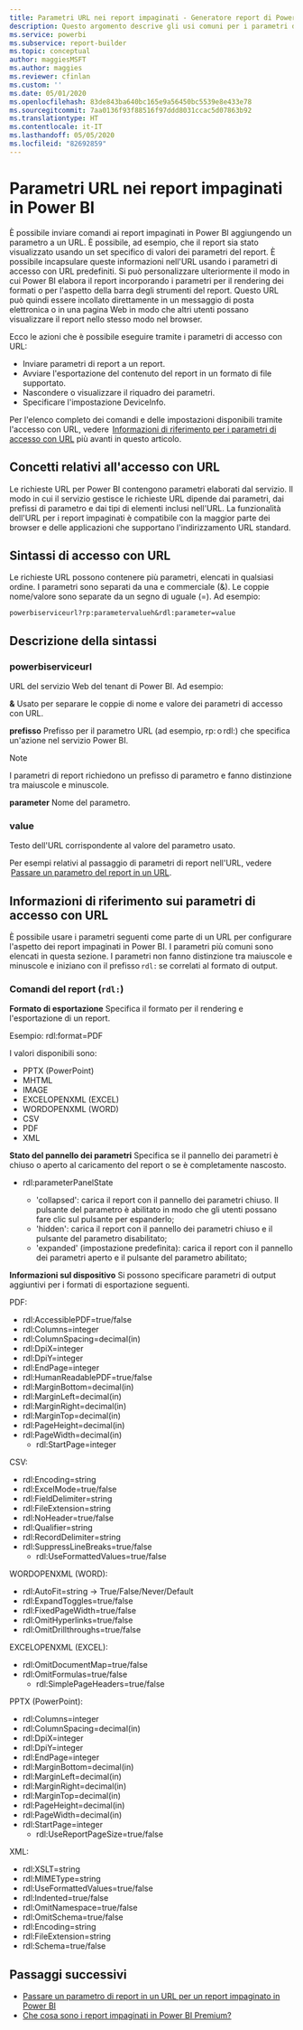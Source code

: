 ```yaml
---
title: Parametri URL nei report impaginati - Generatore report di Power BI
description: Questo argomento descrive gli usi comuni per i parametri dei report di Power BI Report Builder, le proprietà che è possibile impostare e molto altro ancora.
ms.service: powerbi
ms.subservice: report-builder
ms.topic: conceptual
author: maggiesMSFT
ms.author: maggies
ms.reviewer: cfinlan
ms.custom: ''
ms.date: 05/01/2020
ms.openlocfilehash: 83de843ba640bc165e9a56450bc5539e8e433e78
ms.sourcegitcommit: 7aa0136f93f88516f97ddd8031ccac5d07863b92
ms.translationtype: HT
ms.contentlocale: it-IT
ms.lasthandoff: 05/05/2020
ms.locfileid: "82692859"
---
```

# <a name="url-parameters-in-paginated-reports-in-power-bi"></a>Parametri URL nei report impaginati in Power BI

È possibile inviare comandi ai report impaginati in Power BI aggiungendo un parametro a un URL. È possibile, ad esempio, che il report sia stato visualizzato usando un set specifico di valori dei parametri del report. È possibile incapsulare queste informazioni nell'URL usando i parametri di accesso con URL predefiniti. Si può personalizzare ulteriormente il modo in cui Power BI elabora il report incorporando i parametri per il rendering dei formati o per l'aspetto della barra degli strumenti del report. Questo URL può quindi essere incollato direttamente in un messaggio di posta elettronica o in una pagina Web in modo che altri utenti possano visualizzare il report nello stesso modo nel browser. 

Ecco le azioni che è possibile eseguire tramite i parametri di accesso con URL: 

- Inviare parametri di report a un report. 
- Avviare l'esportazione del contenuto del report in un formato di file supportato. 
- Nascondere o visualizzare il riquadro dei parametri. 
- Specificare l'impostazione DeviceInfo. 

Per l'elenco completo dei comandi e delle impostazioni disponibili tramite l'accesso con URL, vedere  [Informazioni di riferimento per i parametri di accesso con URL](#url-access-parameter-reference) più avanti in questo articolo. 

## <a name="url-access-concepts"></a>Concetti relativi all'accesso con URL 

Le richieste URL per Power BI contengono parametri elaborati dal servizio. Il modo in cui il servizio gestisce le richieste URL dipende dai parametri, dai prefissi di parametro e dai tipi di elementi inclusi nell'URL. La funzionalità dell'URL per i report impaginati è compatibile con la maggior parte dei browser e delle applicazioni che supportano l'indirizzamento URL standard. 

## <a name="url-access-syntax"></a>Sintassi di accesso con URL 

Le richieste URL possono contenere più parametri, elencati in qualsiasi ordine. I parametri sono separati da una e commerciale (&). Le coppie nome/valore sono separate da un segno di uguale (=). Ad esempio:

```
powerbiserviceurl?rp:parametervalueh&rdl:parameter=value  
```

## <a name="syntax-description"></a>Descrizione della sintassi 

### <a name="powerbiserviceurl"></a>powerbiserviceurl 

URL del servizio Web del tenant di Power BI. Ad esempio: 

**&** Usato per separare le coppie di nome e valore dei parametri di accesso con URL.

**prefisso** Prefisso per il parametro URL (ad esempio, rp: o rdl:) che specifica un'azione nel servizio Power BI. 

> [!NOTE]
> I parametri di report richiedono un prefisso di parametro e fanno distinzione tra maiuscole e minuscole. 

**parameter** Nome del parametro. 

### <a name="value"></a>value 

Testo dell'URL corrispondente al valore del parametro usato. 

Per esempi relativi al passaggio di parametri di report nell'URL, vedere  [Passare un parametro del report in un URL](report-builder-url-pass-parameters.md).

## <a name="url-access-parameter-reference"></a>Informazioni di riferimento sui parametri di accesso con URL

È possibile usare i parametri seguenti come parte di un URL per configurare l'aspetto dei report impaginati in Power BI. I parametri più comuni sono elencati in questa sezione. I parametri non fanno distinzione tra maiuscole e minuscole e iniziano con il prefisso `rdl:` se correlati al formato di output.  

### <a name="report-commands-rdl"></a>Comandi del report (`rdl:`) 

**Formato di esportazione** Specifica il formato per il rendering e l'esportazione di un report.

Esempio: rdl:format=PDF

I valori disponibili sono:
 
- PPTX (PowerPoint)
- MHTML 
- IMAGE 
- EXCELOPENXML (EXCEL) 
- WORDOPENXML (WORD) 
- CSV 
- PDF 
- XML 

**Stato del pannello dei parametri** Specifica se il pannello dei parametri è chiuso o aperto al caricamento del report o se è completamente nascosto.

-   rdl:parameterPanelState

    - 'collapsed': carica il report con il pannello dei parametri chiuso. Il pulsante del parametro è abilitato in modo che gli utenti possano fare clic sul pulsante per espanderlo;
    - 'hidden': carica il report con il pannello dei parametri chiuso e il pulsante del parametro disabilitato;
    - 'expanded' (impostazione predefinita): carica il report con il pannello dei parametri aperto e il pulsante del parametro abilitato;

**Informazioni sul dispositivo** Si possono specificare parametri di output aggiuntivi per i formati di esportazione seguenti. 

PDF:

- rdl:AccessiblePDF=true/false
- rdl:Columns=integer
- rdl:ColumnSpacing=decimal(in)
- rdl:DpiX=integer
- rdl:DpiY=integer
- rdl:EndPage=integer
- rdl:HumanReadablePDF=true/false
- rdl:MarginBottom=decimal(in)
- rdl:MarginLeft=decimal(in)
- rdl:MarginRight=decimal(in)
- rdl:MarginTop=decimal(in)
- rdl:PageHeight=decimal(in)
- rdl:PageWidth=decimal(in)
    - rdl:StartPage=integer
    
CSV:

- rdl:Encoding=string
- rdl:ExcelMode=true/false
- rdl:FieldDelimiter=string
- rdl:FileExtension=string
- rdl:NoHeader=true/false
- rdl:Qualifier=string
- rdl:RecordDelimiter=string
- rdl:SuppressLineBreaks=true/false
    - rdl:UseFormattedValues=true/false
    
WORDOPENXML (WORD):

- rdl:AutoFit=string -> True/False/Never/Default
- rdl:ExpandToggles=true/false
- rdl:FixedPageWidth=true/false
- rdl:OmitHyperlinks=true/false
- rdl:OmitDrillthroughs=true/false

EXCELOPENXML (EXCEL):

- rdl:OmitDocumentMap=true/false
- rdl:OmitFormulas=true/false
    - rdl:SimplePageHeaders=true/false
    
PPTX (PowerPoint):
 
- rdl:Columns=integer
- rdl:ColumnSpacing=decimal(in)
- rdl:DpiX=integer
- rdl:DpiY=integer
- rdl:EndPage=integer
- rdl:MarginBottom=decimal(in)
- rdl:MarginLeft=decimal(in)
- rdl:MarginRight=decimal(in)
- rdl:MarginTop=decimal(in)
- rdl:PageHeight=decimal(in)
- rdl:PageWidth=decimal(in)
- rdl:StartPage=integer
    - rdl:UseReportPageSize=true/false

XML:

- rdl:XSLT=string
- rdl:MIMEType=string
- rdl:UseFormattedValues=true/false
- rdl:Indented=true/false
- rdl:OmitNamespace=true/false
- rdl:OmitSchema=true/false
- rdl:Encoding=string
- rdl:FileExtension=string
- rdl:Schema=true/false

## <a name="next-steps"></a>Passaggi successivi

- [Passare un parametro di report in un URL per un report impaginato in Power BI](report-builder-url-pass-parameters.md)
- [Che cosa sono i report impaginati in Power BI Premium?](paginated-reports-report-builder-power-bi.md)
